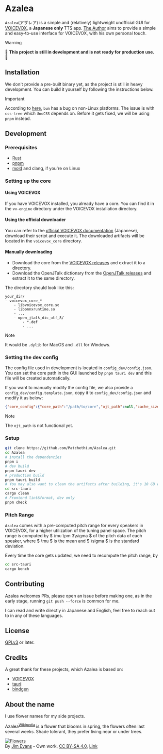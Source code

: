# Azalea

`Azalea`(アザレア) is a simple and (relatively) lightweight unofficial GUI for [VOICEVOX](https://github.com/VOICEVOX/voicevox), a **Japanese only** TTS app. [The Author](https://github.com/Patchethium) aims to provide a simple and easy-to-use interface for VOICEVOX, with his own personal touch.

> [!WARNING]
> :construction: **This project is still in development and is not ready for production use.** :construction:

## Installation

We don't provide a pre-built binary yet, as the project is still in heavy development. You can build it yourself by following the instructions below.

> [!IMPORTANT]
> According to [here](https://github.com/oven-sh/bun/issues/13076), `bun` has a bug on non-Linux platforms. The issue is with `css-tree` which `UnoCSS` depends on. Before it gets fixed, we will be using `pnpm` instead.

## Development

### Prerequisites

- [Rust](https://rustup.rs)
- [pnpm](https://pnpm.io)
- [mold](https://github.com/rui314/mold) and clang, if you're on Linux

### Setting up the core

#### Using VOICEVOX

If you have VOICEVOX installed, you already have a core. You can find it in the `vv-engine` directory under the VOICEVOX installation directory.

#### Using the official downloader

You can refer to the [official VOICEVOX documentation](https://github.com/VOICEVOX/voicevox_core?tab=readme-ov-file#%E7%92%B0%E5%A2%83%E6%A7%8B%E7%AF%89) (Japanese), download their script and execute it. The downloaded artifacts will be located in the `voicevox_core` directory.

#### Manually downloading

 - Download the core from the [VOICEVOX releases](https://github.com/VOICEVOX/voicevox_core/releases) and extract it to a directory.
 - Download the OpenJTalk dictionary from the [OpenJTalk releases](https://jaist.dl.sourceforge.net/project/open-jtalk/Dictionary/open_jtalk_dic-1.11/open_jtalk_dic_utf_8-1.11.tar.gz) and extract it to the same directory.

The directory should look like this:

```
your_dir/
- voicevox_core_*
    - libvoicevox_core.so
    - libonnxruntime.so
    - ...
    - open_jtalk_dic_utf_8/
        - *.def
        - ...
```

> [!NOTE]
> It would be `.dylib` for MacOS and `.dll` for Windows.

### Setting the dev config

The config file used in development is located in `config_dev/config.json`. You can set the core path in the GUI launched by `pnpm tauri dev` and this file will be created automatically.

If you want to manually modify the config file, we also provide a `config_dev/config.template.json`, copy it to `config_dev/config.json` and modify it as below:

```json
{"core_config":{"core_path":"/path/to/core","ojt_path":null,"cache_size":1024}}
```

> [!NOTE]
> The `ojt_path` is not functional yet.

### Setup

```sh
git clone https://github.com/Patchethium/Azalea.git
cd Azalea
# install the dependencies
pnpm i
# dev build
pnpm tauri dev
# production build
pnpm tauri build
# You may also want to clean the artifacts after building, it's 10 GB or so
cd src-tauri
cargo clean
# Frontend lint&format, dev only
pnpm check
```

### Pitch Range

`Azalea` comes with a pre-computed pitch range for every speakers in VOICEVOX, for a higher utilization of the tuning panel space.
The pitch range is computed by $ \mu \pm 3\sigma $ of the pitch data of each speaker, where $ \mu $ is the mean and $ \sigma $ is the standard deviation.

Every time the core gets updated, we need to recompute the pitch range, by

```sh
cd src-tauri
cargo bench
```

## Contributing

Azalea welcomes PRs, please open an issue before making one, as in the early stage, running `git push --force` is common for me.

I can read and write directly in Japanese and English, feel free to reach out to in any of these languages.

## License

[GPLv3](LICENSE) or later.

## Credits

A great thank for these projects, which Azalea is based on:

- [VOICEVOX](https://github.com/VOICEVOX/voicevox)
- [tauri](https://github.com/tauri-apps/tauri)
- [bindgen](https://github.com/rust-lang/rust-bindgen)

## About the name

I use flower names for my side projects.

Azalea<sup>[Wikipedia](https://en.wikipedia.org/wiki/Azalea)</sup> is a flower that blooms in spring, the flowers often last several weeks. Shade tolerant, they prefer living near or under trees.

<p><a href="https://commons.wikimedia.org/wiki/File:Azalea,_a_member_of_the_genus_Rhododendron.jpg#/media/File:Azalea,_a_member_of_the_genus_Rhododendron.jpg"><img src="https://upload.wikimedia.org/wikipedia/commons/1/17/Azalea%2C_a_member_of_the_genus_Rhododendron.jpg" alt="Flowers"></a><br>By <a href="//commons.wikimedia.org/wiki/User:Jim_Evans" title="User:Jim Evans">Jim Evans</a> - <span class="int-own-work" lang="en">Own work</span>, <a href="https://creativecommons.org/licenses/by-sa/4.0" title="Creative Commons Attribution-Share Alike 4.0">CC BY-SA 4.0</a>, <a href="https://commons.wikimedia.org/w/index.php?curid=56492422">Link</a></p>